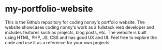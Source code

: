 # my-portfolio-website
This is the Github repository for coding nonny's portfolio website. The website showcases coding nonny's work as a fullstack web developer and includes features such as projects, blog posts, etc. The website is built using HTML, PHP, JS, CSS and has good UX and UI. Feel free to explore the code and use it as a reference for your own projects.
